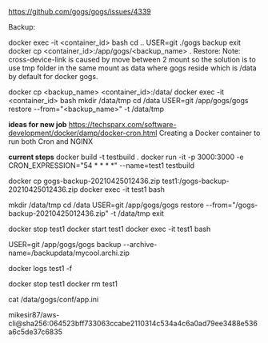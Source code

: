 https://github.com/gogs/gogs/issues/4339

Backup:

docker exec -it <container_id> bash
cd ..
USER=git ./gogs backup
exit
docker cp <container_id>:/app/gogs/<backup_name> .
Restore:
Note: cross-device-link is caused by move between 2 mount so the solution is to use tmp folder in the same mount as data where gogs reside which is /data by default for docker gogs.

docker cp <backup_name> <container_id>:/data/
docker exec -it <container_id> bash
mkdir /data/tmp
cd /data
USER=git /app/gogs/gogs restore --from="<backup_name>" -t /data/tmp



**ideas for new job**
https://techsparx.com/software-development/docker/damp/docker-cron.html
Creating a Docker container to run both Cron and NGINX

**current steps**
docker build -t testbuild .
docker run -it  -p 3000:3000   -e CRON_EXPRESSION="54 * * * *"   --name=test1   testbuild

docker cp gogs-backup-20210425012436.zip test1:/gogs-backup-20210425012436.zip
docker exec -it test1 bash

mkdir /data/tmp
cd /data
USER=git /app/gogs/gogs restore --from="/gogs-backup-20210425012436.zip" -t /data/tmp
exit

docker stop test1
docker start test1
docker exec -it test1 bash

USER=git /app/gogs/gogs backup --archive-name=/backupdata/mycool.archi.zip

docker logs test1 -f

docker stop test1
docker rm test1


cat /data/gogs/conf/app.ini

mikesir87/aws-cli@sha256:064523bff733063ccabe2110314c534a4c6a0ad79ee3488e536a6c5de37c6835